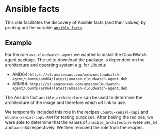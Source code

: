 # Ansible facts

This role facilitates the discovery of Ansible facts (and their values) by printing out the variable 
[`ansible_facts`](https://docs.ansible.com/ansible/latest/user_guide/playbooks_vars_facts.html).

## Example

For the role `aws-cloudwatch-agent` we wanted to install the CloudWatch agent package. The url to download the package 
is dependent on the architecture and operating system e.g. for Ubuntu:
- AMD64: `https://s3.amazonaws.com/amazoncloudwatch-agent/ubuntu/amd64/latest/amazon-cloudwatch-agent.deb`
- ARM64: `https://s3.amazonaws.com/amazoncloudwatch-agent/ubuntu/arm64/latest/amazon-cloudwatch-agent.deb`

The Ansible fact `ansible_architecture` can be used to determine the architecture of the image and therefore which
url link to use. 

We temporarily included this role in the recipes `ubuntu-xenial-capi` and `ubuntu-xenial-capi-ARM` for testing purposes.
After baking the recipes, we were able to determine that the values of `ansible_architecture` were `x86_64` and 
`aarch64` respectively. We then removed the role from the recipes.